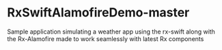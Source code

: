 # RxSwiftAlamofireDemo-master
Sample application simulating a weather app using the rx-swift along with the Rx-Alamofire made to work seamlessly with latest Rx components 
